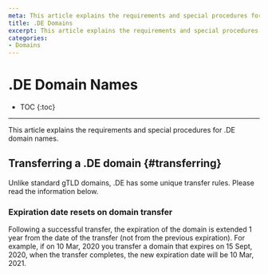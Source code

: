 ```yaml
---
meta: This article explains the requirements and special procedures for .DE domain names.
title: .DE Domains
excerpt: This article explains the requirements and special procedures for .DE domain names.
categories:
- Domains
---
```


# .DE Domain Names

* TOC
{:toc}

---

This article explains the requirements and special procedures for .DE domain names.


## Transferring a .DE domain {#transferring}

Unlike standard gTLD domains, .DE has some unique transfer rules. Please read the information below.

### Expiration date resets on domain transfer

Following a successful transfer, the expiration of the domain is extended 1 year from the date of the transfer (not from the previous expiration). For example, if on 10 Mar, 2020 you transfer a domain that expires on 15 Sept, 2020, when the transfer completes, the new expiration date will be 10 Mar, 2021.
